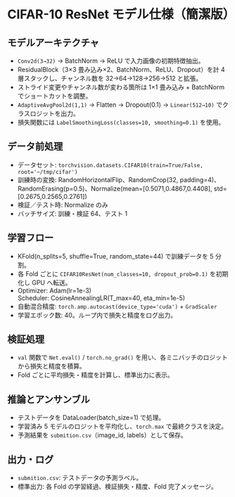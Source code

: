 # CIFAR-10 ResNet モデル仕様（簡潔版）

## モデルアーキテクチャ
- `Conv2d(3→32)` → BatchNorm → ReLU で入力画像の初期特徴抽出。
- ResidualBlock（3×3 畳み込み×2、BatchNorm、ReLU、Dropout）を計 4 層スタックし、チャンネル数を 32→64→128→256→512 と拡張。
- ストライド変更やチャンネル数が変わる箇所は 1×1 畳み込み + BatchNorm でショートカットを調整。
- `AdaptiveAvgPool2d(1,1)` → Flatten → Dropout(0.1) → `Linear(512→10)` でクラスロジットを出力。
- 損失関数には `LabelSmoothingLoss(classes=10, smoothing=0.1)` を使用。

## データ前処理
- データセット: `torchvision.datasets.CIFAR10(train=True/False, root='~/tmp/cifar')`
- 訓練時の変換: RandomHorizontalFlip、RandomCrop(32, padding=4)、RandomErasing(p=0.5)、Normalize(mean=[0.5071,0.4867,0.4408], std=[0.2675,0.2565,0.2761])
- 検証／テスト時: Normalize のみ
- バッチサイズ: 訓練・検証 64、テスト 1

## 学習フロー
- KFold(n_splits=5, shuffle=True, random_state=44) で訓練データを 5 分割。
- 各 Fold ごとに `CIFAR10ResNet(num_classes=10, dropout_prob=0.1)` を初期化し GPU へ転送。
- Optimizer: Adam(lr=1e-3)  
  Scheduler: CosineAnnealingLR(T_max=40, eta_min=1e-5)
- 自動混合精度: `torch.amp.autocast(device_type='cuda')` + `GradScaler`
- 学習エポック数: 40。ループ内で損失と精度をログ出力。

## 検証処理
- `val` 関数で `Net.eval()` / `torch.no_grad()` を用い、各ミニバッチのロジットから損失と精度を積算。
- Fold ごとに平均損失・精度を計算し、標準出力に表示。

## 推論とアンサンブル
- テストデータを DataLoader(batch_size=1) で処理。
- 学習済み 5 モデルのロジットを平均化し、`torch.max` で最終クラスを決定。
- 予測結果を `submition.csv`（image_id, labels）として保存。

## 出力・ログ
- `submition.csv`: テストデータの予測ラベル。
- 標準出力: 各 Fold の学習経過、検証損失・精度、Fold 完了メッセージ。
